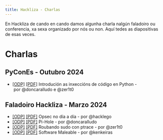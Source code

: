 ```yaml
---
title: Hackliza - Charlas
---
```


En Hackliza de cando en cando damos algunha charla nalgún faladoiro ou conferencia, xa sexa organizado por nós ou non. Aquí tedes as diapositivas de esas veces.

# Charlas

## PyConEs - Outubro 2024

- [[ODP]](https://github.com/hackliza/presentacions/raw/refs/heads/main/introducion_as_inxeccions_de_codigo_en_python/introducion_as_inxeccions_de_codigo_en_python.odp) [[PDF]](https://github.com/hackliza/presentacions/raw/refs/heads/main/introducion_as_inxeccions_de_codigo_en_python/introducion_as_inxeccions_de_codigo_en_python.pdf)
 Introdución as inxeccións de código en Python -&nbsp;por&nbsp;@doncaralludo&nbsp;e&nbsp;@zer1t0
## Faladoiro Hackliza - Marzo 2024

- [[ODP]](https://github.com/hackliza/presentacions/raw/refs/heads/main/opsec_no_dia_a_dia/hackliza_opsec.odp) [[PDF]](https://github.com/hackliza/presentacions/raw/refs/heads/main/opsec_no_dia_a_dia/hackliza_opsec.pdf) Opsec no día a día - por @hacklego
- [[ODP]](https://github.com/hackliza/presentacions/raw/refs/heads/main/bloqueando_contido_prexudicial_con_pi-hole/Presentacion_PiHole.odp) [[PDF]](https://github.com/hackliza/presentacions/raw/refs/heads/main/bloqueando_contido_prexudicial_con_pi-hole/Presentacion_PiHole.pdf) Pi-Hole - por @doncaralludo
- [[ODP]](https://github.com/hackliza/presentacions/raw/refs/heads/main/roubando-sudo-con-ptrace/roubando-sudo-con-ptrace.odp) [[PDF]](https://github.com/hackliza/presentacions/raw/refs/heads/main/roubando-sudo-con-ptrace/roubando-sudo-con-ptrace.pdf) Roubando sudo con ptrace - por @zer1t0
- [[ODP]](https://github.com/hackliza/presentacions/raw/refs/heads/main/software-maleable/software-maleable.odp) [[PDF]](https://github.com/hackliza/presentacions/raw/refs/heads/main/software-maleable/software-maleable.pdf) Software Maleable - por @kenkeiras
